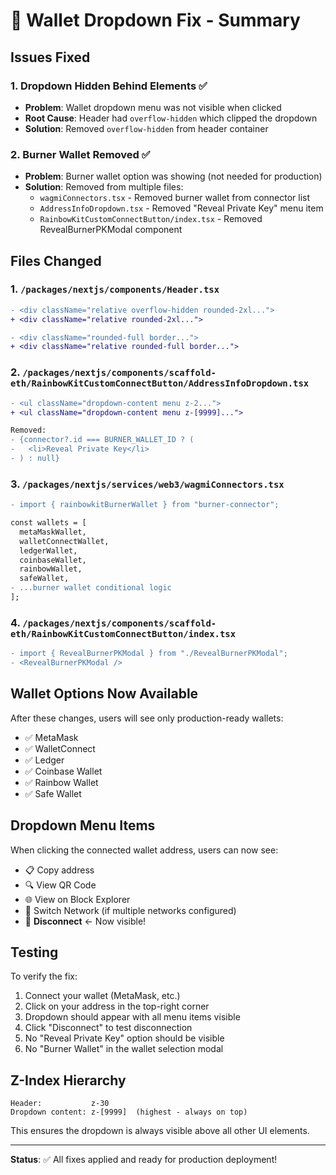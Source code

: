 # 🔧 Wallet Dropdown Fix - Summary

## Issues Fixed

### 1. **Dropdown Hidden Behind Elements** ✅
- **Problem**: Wallet dropdown menu was not visible when clicked
- **Root Cause**: Header had `overflow-hidden` which clipped the dropdown
- **Solution**: Removed `overflow-hidden` from header container

### 2. **Burner Wallet Removed** ✅
- **Problem**: Burner wallet option was showing (not needed for production)
- **Solution**: Removed from multiple files:
  - `wagmiConnectors.tsx` - Removed burner wallet from connector list
  - `AddressInfoDropdown.tsx` - Removed "Reveal Private Key" menu item
  - `RainbowKitCustomConnectButton/index.tsx` - Removed RevealBurnerPKModal component

## Files Changed

### 1. `/packages/nextjs/components/Header.tsx`
```diff
- <div className="relative overflow-hidden rounded-2xl...">
+ <div className="relative rounded-2xl...">

- <div className="rounded-full border...">
+ <div className="relative rounded-full border...">
```

### 2. `/packages/nextjs/components/scaffold-eth/RainbowKitCustomConnectButton/AddressInfoDropdown.tsx`
```diff
- <ul className="dropdown-content menu z-2...">
+ <ul className="dropdown-content menu z-[9999]...">

Removed:
- {connector?.id === BURNER_WALLET_ID ? (
-   <li>Reveal Private Key</li>
- ) : null}
```

### 3. `/packages/nextjs/services/web3/wagmiConnectors.tsx`
```diff
- import { rainbowkitBurnerWallet } from "burner-connector";

const wallets = [
  metaMaskWallet,
  walletConnectWallet,
  ledgerWallet,
  coinbaseWallet,
  rainbowWallet,
  safeWallet,
- ...burner wallet conditional logic
];
```

### 4. `/packages/nextjs/components/scaffold-eth/RainbowKitCustomConnectButton/index.tsx`
```diff
- import { RevealBurnerPKModal } from "./RevealBurnerPKModal";
- <RevealBurnerPKModal />
```

## Wallet Options Now Available

After these changes, users will see only production-ready wallets:
- ✅ MetaMask
- ✅ WalletConnect
- ✅ Ledger
- ✅ Coinbase Wallet
- ✅ Rainbow Wallet
- ✅ Safe Wallet

## Dropdown Menu Items

When clicking the connected wallet address, users can now see:
- 📋 Copy address
- 🔍 View QR Code
- 🌐 View on Block Explorer
- 🔄 Switch Network (if multiple networks configured)
- 🚪 **Disconnect** ← Now visible!

## Testing

To verify the fix:
1. Connect your wallet (MetaMask, etc.)
2. Click on your address in the top-right corner
3. Dropdown should appear with all menu items visible
4. Click "Disconnect" to test disconnection
5. No "Reveal Private Key" option should be visible
6. No "Burner Wallet" in the wallet selection modal

## Z-Index Hierarchy

```
Header:           z-30
Dropdown content: z-[9999]  (highest - always on top)
```

This ensures the dropdown is always visible above all other UI elements.

---

**Status**: ✅ All fixes applied and ready for production deployment!
